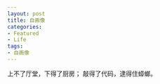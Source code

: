 ```yaml
---
layout: post
title: 自画像
categories:
- Featured
- Life
tags:
- 自画像
---
```


上不了厅堂，下得了厨房；
敲得了代码，逮得住蟑螂。
